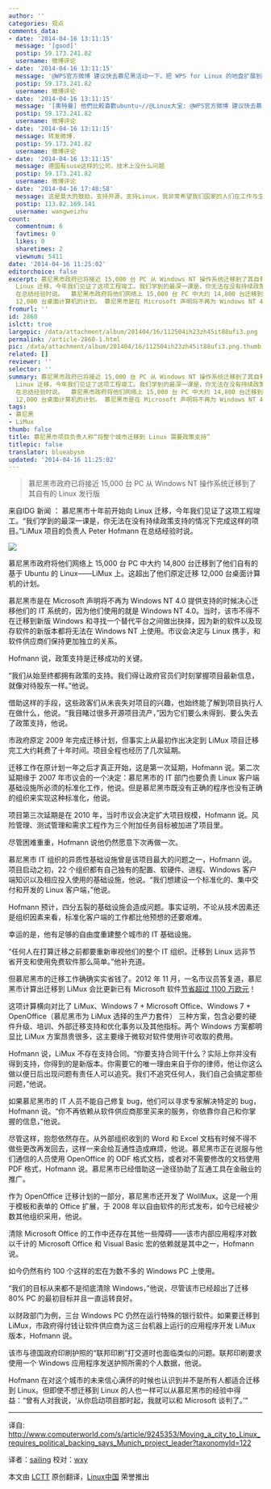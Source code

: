 ```yaml
---
author: ''
categories: 观点
comments_data:
- date: '2014-04-16 13:11:15'
  message: '[good]'
  postip: 59.173.241.82
  username: 微博评论
- date: '2014-04-16 13:11:15'
  message: '@WPS官方微博 建议快去慕尼黑活动一下，把 WPS for Linux 的地盘扩展到慕尼黑去！'
  postip: 59.173.241.82
  username: 微博评论
- date: '2014-04-16 13:11:15'
  message: '[奧特曼] 他們比較喜歡ubuntu~//@Linux大宝: @WPS官方微博 建议快去慕尼黑活动一下，把 WPS for Linux 的地盘扩展到慕尼黑去！'
  postip: 59.173.241.82
  username: 微博评论
- date: '2014-04-16 13:11:15'
  message: 转发微博.
  postip: 59.173.241.82
  username: 微博评论
- date: '2014-04-16 13:11:15'
  message: 德国有suse这样的公司，技术上没什么问题
  postip: 59.173.241.82
  username: 微博评论
- date: '2014-04-16 17:48:58'
  message: 这是莫大的鼓励，支持开源，支持Linux，我非常希望我们国家的人们在工作与生活中都使用Linux和Openoffice来解决问题，PDF也是一个非常重要的东西。
  postip: 113.82.169.141
  username: wangweizhu
count:
  commentnum: 6
  favtimes: 0
  likes: 0
  sharetimes: 2
  viewnum: 5411
date: '2014-04-16 11:25:02'
editorchoice: false
excerpt: 慕尼黑市政府已将接近 15,000 台 PC 从 Windows NT 操作系统迁移到了其自有的 Linux 发行版  来自IDG 新闻 ： 慕尼黑市十年前开始向
  Linux 迁移，今年我们见证了这项工程竣工。我们学到的最深一课是，你无法在没有持续政策支持的情况下完成这样的项目。LiMux 项目的负责人 Peter Hofmann
  在总结经验时说。  慕尼黑市政府将他们网络上 15,000 台 PC 中大约 14,800 台迁移到了他们自有的基于 Ubuntu 的 LinuxLiMux 上。这超出了他们原定迁移
  12,000 台桌面计算机的计划。 慕尼黑市是在 Microsoft 声明将不再为 Windows NT 4.0 提供支持的时
fromurl: ''
id: 2860
islctt: true
largepic: /data/attachment/album/201404/16/112504ih23zh45it88ufi3.png
permalink: /article-2860-1.html
pic: /data/attachment/album/201404/16/112504ih23zh45it88ufi3.png.thumb.jpg
related: []
reviewer: ''
selector: ''
summary: 慕尼黑市政府已将接近 15,000 台 PC 从 Windows NT 操作系统迁移到了其自有的 Linux 发行版  来自IDG 新闻 ： 慕尼黑市十年前开始向
  Linux 迁移，今年我们见证了这项工程竣工。我们学到的最深一课是，你无法在没有持续政策支持的情况下完成这样的项目。LiMux 项目的负责人 Peter Hofmann
  在总结经验时说。  慕尼黑市政府将他们网络上 15,000 台 PC 中大约 14,800 台迁移到了他们自有的基于 Ubuntu 的 LinuxLiMux 上。这超出了他们原定迁移
  12,000 台桌面计算机的计划。 慕尼黑市是在 Microsoft 声明将不再为 Windows NT 4.0 提供支持的时
tags:
- 慕尼黑
- LiMux
thumb: false
title: 慕尼黑市项目负责人称“将整个城市迁移到 Linux 需要政策支持”
titlepic: false
translator: blueabysm
updated: '2014-04-16 11:25:02'
---
```



> 
> 慕尼黑市政府已将接近 15,000 台 PC 从 Windows NT 操作系统迁移到了其自有的 Linux 发行版
> 
> 
> 


来自IDG 新闻 ： 慕尼黑市十年前开始向 Linux 迁移，今年我们见证了这项工程竣工。“我们学到的最深一课是，你无法在没有持续政策支持的情况下完成这样的项目。”LiMux 项目的负责人 Peter Hofmann 在总结经验时说。


![](/data/attachment/album/201404/16/112504ih23zh45it88ufi3.png)


慕尼黑市政府将他们网络上 15,000 台 PC 中大约 14,800 台迁移到了他们自有的基于 Ubuntu 的 Linux——LiMux 上。这超出了他们原定迁移 12,000 台桌面计算机的计划。


慕尼黑市是在 Microsoft 声明将不再为 Windows NT 4.0 提供支持的时候决心迁移他们的 IT 系统的，因为他们使用的就是 Windows NT 4.0。当时，该市不得不在迁移到新版 Windows 和寻找一个替代平台之间做出抉择，因为新的软件以及现存软件的新版本都将无法在 Windows NT 上使用。市议会决定与 Linux 携手，和软件供应商们保持更加独立的关系。


Hofmann 说，政策支持是迁移成功的关键。


“我们从始至终都拥有政策的支持。我们得让政府官员们时刻掌握项目最新信息，就像对待股东一样。”他说。


借助这样的手段，这些政客们从未丧失对项目的兴趣，也始终能了解到项目执行人在做什么，他说。“我目睹过很多开源项目流产，”因为它们要么未得到、要么失去了政策支持，他说。


市政府原定 2009 年完成迁移计划，但事实上从最初作出决定到 LiMux 项目迁移完工大约耗费了十年时间。项目全程也经历了几次延期。


迁移工作在原计划一年之后才真正开始，这是第一次延期，Hofmann 说。第二次延期缘于 2007 年市议会的一个决定：慕尼黑市的 IT 部门也要负责 Linux 客户端基础设施所必须的标准化工作，他说。但是慕尼黑市既没有正确的程序也没有正确的组织来实现这种标准化，他说。


项目第三次延期是在 2010 年，当时市议会决定扩大项目规模，Hofmann 说。风险管理、测试管理和需求工程作为三个附加任务目标被加进了项目里。


尽管困难重重，Hofmann 说他仍然愿意下次再做一次。


慕尼黑市 IT 组织的异质性基础设施曾是该项目最大的问题之一，Hofmann 说。项目启动之初，22 个组织都有自己独有的配置、软硬件、进程、Windows 客户端知识以及相应投入使用的基础设施，他说。“我们想建设一个标准化的、集中交付和开发的 Linux 客户端，”他说。


Hofmann 预计，四分五裂的基础设施会造成问题。事实证明，不论从技术因素还是组织因素来看，标准化客户端的工作都比他预想的还要艰难。


幸运的是，他有足够的自由度重建整个城市的 IT 基础设施。


“任何人在打算迁移之前都要重新审视他们的整个 IT 组织。迁移到 Linux 远非节省开支和使用免费软件那么简单。”他补充道。


但慕尼黑市的迁移工作确确实实省钱了。2012 年 11 月，一名市议员答复道，慕尼黑市计算出迁移到 LiMux 会比更新已有 Microsoft 软件[节省超过 1100 万欧元](http://www.itworld.com/operating-systems/321474/switching-linux-saves-munich-over-11-million)！


这项计算横向对比了 LiMux、Windows 7 + Microsoft Office、Windows 7 + OpenOffice（慕尼黑市为 LiMux 选择的生产力套件） 三种方案，包含必要的硬件升级、培训、外部迁移支持和优化事务以及其他指标。两个 Windows 方案都明显比 LiMux 方案昂贵很多，这主要缘于微软对软件使用许可收取的费用。


Hofmann 说，LiMux 不存在支持合同。“你要支持合同干什么？实际上你并没有得到支持，你得到的是新版本。你需要它的唯一理由来自于你的律师，他让你这么做以便日后出现问题有责任人可以追究。我们不追究任何人，我们自己会搞定那些问题，”他说。


如果慕尼黑市的 IT 人员不能自己修复 bug，他们可以寻求专家解决特定的 bug，Hofmann 说。“你不再依赖从软件供应商那里买来的服务，你依靠你自己和你掌握的信息，”他说。


尽管这样，抱怨依然存在。从外部组织收到的 Word 和 Excel 文档有时候不得不做些更改再发回去，这样一来会给互通性造成麻烦，他说。慕尼黑市正在说服与他们通信的人员使用 OpenOffice 的 ODF 格式文档，或者对不需要修改的文档使用 PDF 格式，Hofmann 说。慕尼黑市已经借助这一途径协助了互通工具在金融业的推广。


作为 OpenOffice 迁移计划的一部分，慕尼黑市还开发了 WollMux。这是一个用于模板和表单的 Office 扩展，于 2008 年以自由软件的形式发布，如今已经被少数其他组织采用，他说。


清除 Microsoft Office 的工作中还存在其他一些障碍——该市内部应用程序对数以千计的 Microsoft Office 和 Visual Basic 宏的依赖就是其中之一，Hofmann 说。


如今仍然有约 100 个这样的宏在为数不多的 Windows PC 上使用。


“我们的目标从来都不是彻底清除 Windows，”他说，尽管该市已经超出了迁移 80% PC 的最初目标并且一直运转良好。


以财政部门为例，三台 Windows PC 仍然在运行特殊的银行软件。如果要迁移到 LiMux，市政府得付钱让软件供应商为这三台机器上运行的应用程序开发 LiMux 版本，Hofmann 说。


该市与德国政府印刷护照的“联邦印刷”打交道时也面临类似的问题。联邦印刷要求使用一个 Windows 应用程序发送护照所需的个人数据，他说。


Hofmann 在对这个城市的未来信心满怀的时候也认识到并不是所有人都适合迁移到 Linux。但即使不想迁移到 Linux 的人也一样可以从慕尼黑市的经验中得益：“曾有人对我说，‘从你启动项目那时起，我就可以和 Microsoft 谈判了。’”




---


译自: <http://www.computerworld.com/s/article/9245353/Moving_a_city_to_Linux_requires_political_backing_says_Munich_project_leader?taxonomyId=122>


译者：[sailing](https://github.com/blueabysm) 校对：[wxy](https://github.com/wxy)


本文由 [LCTT](https://github.com/LCTT/TranslateProject) 原创翻译，[Linux中国](http://linux.cn/) 荣誉推出
